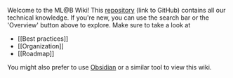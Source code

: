 Welcome to the ML@B Wiki! This [repository](https://github.com/mlberkeley/wiki) (link to GitHub) contains all our technical knowledge. If you're new, you can use the search bar or the 'Overview' button above to explore. Make sure to take a look at 

- [[Best practices]]
- [[Organization]]
- [[Roadmap]]

You might also prefer to use [Obsidian](https://obsidian.md) or a similar tool to view this wiki.